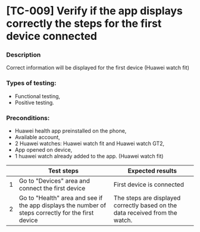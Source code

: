 # **[TC-009] Verify if the app displays correctly the steps for the first device connected**

### **Description**

Correct information will be displayed for the first device (Huawei watch fit)

### **Types of testing:**

- Functional testing,
- Positive testing.

### **Preconditions:**

- Huawei health app preinstalled on the phone,
- Available account,
- 2 Huawei watches: Huawei watch fit and Huawei watch GT2,
- App opened on device,
- 1 huawei watch already added to the app. (Huawei watch fit)

|     | **Test steps**                                                                                     | **Expected results**                                                         |
| --- | -------------------------------------------------------------------------------------------------- | ---------------------------------------------------------------------------- |
| 1   | Go to "Devices" area and connect the first device                                                  | First device is connected                                                    |
| 2   | Go to "Health" area and see if the app displays the number of steps correctly for the first device | The steps are displayed correctly based on the data received from the watch. |
